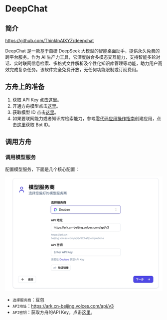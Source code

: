 <!-- 软件名称 -->
# DeepChat
## 简介
<!-- 软件网址 -->
https://github.com/ThinkInAIXYZ/deepchat
<!-- 软件简介 -->
DeepChat 是一款基于自研 DeepSeek 大模型的智能桌面助手，提供永久免费的跨平台服务。作为 AI 生产力工具，它深度融合多模态交互能力，支持智能多轮对话、实时联网信息检索、多格式文件解析及个性化知识库管理等功能，助力用户高效完成复杂任务。该软件完全免费开放，无任何功能限制或订阅费用。
## 方舟上的准备
<!-- 调用方舟需要准备的步骤，无需更改 -->
1. 获取 API Key 点击[这里](https://console.volcengine.com/ark/region:ark+cn-beijing/apiKey)。
2. 开通方舟模型点击[这里](https://console.volcengine.com/ark/region:ark+cn-beijing/openManagement)。
3. 获取模型 ID 点击[这里](https://www.volcengine.com/docs/82379/1330310#%E6%96%87%E6%9C%AC%E7%94%9F%E6%88%90)。
4. 如果要联网能力或者知识库检索能力，参考[零代码应用操作指南](https://www.volcengine.com/docs/82379/1267885)创建应用，点击[这里](https://console.volcengine.com/ark/region:ark+cn-beijing/assistant)获取 Bot ID。

## 调用方舟
<!-- 支持集成的方式，包括关键配置，以及配置步骤 -->
### 调用模型服务
配置模型服务，下面是几个核心配置：

![image](asset/DeepChat.png)

- `选择服务商`：豆包
- `API地址`：https://ark.cn-beijing.volces.com/api/v3
- `API密钥`：获取方舟的API Key，点击[这里](https://console.volcengine.com/ark/region:ark+cn-beijing/apiKey)。



